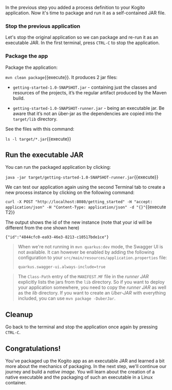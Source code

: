 In the previous step you added a process definition to your Kogito application. Now it's time to package and run it as a self-contained JAR file.

### Stop the previous application

Let's stop the original application so we can package and re-run it as an executable JAR. In the first terminal, press `CTRL-C` to stop the application.

### Package the app

Package the application:

`mvn clean package`{{execute}}. It produces 2 jar files:

* `getting-started-1.0-SNAPSHOT.jar` - containing just the classes and resources of the projects, it’s the regular artifact produced by the Maven build.

* `getting-started-1.0-SNAPSHOT-runner.jar` - being an executable jar. Be aware that it’s not an über-jar as the dependencies are copied into the `target/lib` directory.

See the files with this command:

`ls -l target/*.jar`{{execute}}

## Run the executable JAR

You can run the packaged application by clicking:

`java -jar target/getting-started-1.0-SNAPSHOT-runner.jar`{{execute}}

We can test our application again using the second Terminal tab to create a new process instance by clicking on the following command:

`curl -X POST "http://localhost:8080/getting_started" -H "accept: application/json" -H "Content-Type: application/json" -d "{}"`{{execute T2}}

The output shows the id of the new instance (note that your id will be different from the one shown here)   

```console
{"id":"4844cfc0-ea93-46e3-8213-c10517bde1ce"}
```

> When we're not running in `mvn quarkus:dev` mode, the Swagger UI is not available. It can however be enabled by adding the following configuration to your `src/main/resources/application.properties` file:
>
>  `quarkus.swagger-ui.always-include=true`


> The `Class-Path` entry of the `MANIFEST.MF` file in the _runner JAR_ explicitly lists the jars from the `lib` directory. So if you want to deploy your application somewhere, you need to copy the _runner JAR_ as well as the _lib_ directory. If you want to create an _Uber-JAR_ with everything included, you can use `mvn package -DuberJar`.

## Cleanup

Go back to the terminal and stop the application once again by pressing `CTRL-C`.

## Congratulations!

You've packaged up the Kogito app as an executable JAR and learned a bit more about the mechanics of packaging. In the next step, we'll continue our journey and build a _native image_. You will learn about the creation of a native executable and the packaging of such an executable in a Linux container.

